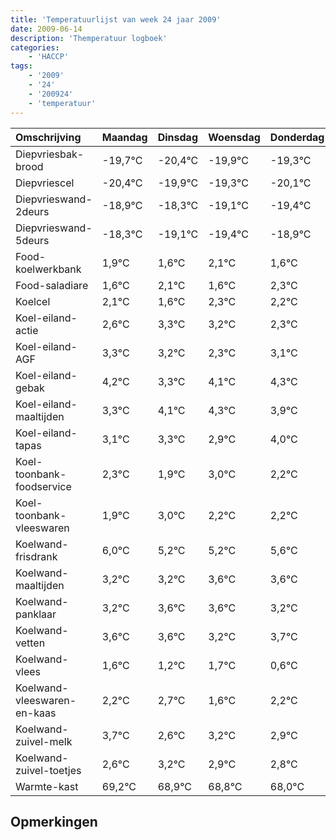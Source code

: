 ```yaml
---
title: 'Temperatuurlijst van week 24 jaar 2009'
date: 2009-06-14
description: 'Themperatuur logboek'
categories:
    - 'HACCP'
tags:
    - '2009'
    - '24'
    - '200924'
    - 'temperatuur'
---
```

|Omschrijving|Maandag|Dinsdag|Woensdag|Donderdag|Vrijdag|Zaterdag|Zondag|
|:---|:---|:---|:---|:---|:---|:---|:---|
|Diepvriesbak-brood|-19,7°C|-20,4°C|-19,9°C|-19,3°C|-20,1°C|-20,4°C|-19,9°C|
|Diepvriescel|-20,4°C|-19,9°C|-19,3°C|-20,1°C|-20,4°C|-19,9°C|-20,4°C|
|Diepvrieswand-2deurs|-18,9°C|-18,3°C|-19,1°C|-19,4°C|-18,9°C|-19,4°C|-18,7°C|
|Diepvrieswand-5deurs|-18,3°C|-19,1°C|-19,4°C|-18,9°C|-19,4°C|-18,7°C|-18,8°C|
|Food-koelwerkbank|1,9°C|1,6°C|2,1°C|1,6°C|2,3°C|2,2°C|1,3°C|
|Food-saladiare|1,6°C|2,1°C|1,6°C|2,3°C|2,2°C|1,3°C|2,1°C|
|Koelcel|2,1°C|1,6°C|2,3°C|2,2°C|1,3°C|2,1°C|2,3°C|
|Koel-eiland-actie|2,6°C|3,3°C|3,2°C|2,3°C|3,1°C|3,3°C|2,9°C|
|Koel-eiland-AGF|3,3°C|3,2°C|2,3°C|3,1°C|3,3°C|2,9°C|4,0°C|
|Koel-eiland-gebak|4,2°C|3,3°C|4,1°C|4,3°C|3,9°C|5,0°C|4,2°C|
|Koel-eiland-maaltijden|3,3°C|4,1°C|4,3°C|3,9°C|5,0°C|4,2°C|4,2°C|
|Koel-eiland-tapas|3,1°C|3,3°C|2,9°C|4,0°C|3,2°C|3,2°C|3,6°C|
|Koel-toonbank-foodservice|2,3°C|1,9°C|3,0°C|2,2°C|2,2°C|2,6°C|2,6°C|
|Koel-toonbank-vleeswaren|1,9°C|3,0°C|2,2°C|2,2°C|2,6°C|2,6°C|2,2°C|
|Koelwand-frisdrank|6,0°C|5,2°C|5,2°C|5,6°C|5,6°C|5,2°C|5,7°C|
|Koelwand-maaltijden|3,2°C|3,2°C|3,6°C|3,6°C|3,2°C|3,7°C|2,6°C|
|Koelwand-panklaar|3,2°C|3,6°C|3,6°C|3,2°C|3,7°C|2,6°C|3,2°C|
|Koelwand-vetten|3,6°C|3,6°C|3,2°C|3,7°C|2,6°C|3,2°C|2,9°C|
|Koelwand-vlees|1,6°C|1,2°C|1,7°C|0,6°C|1,2°C|0,9°C|0,8°C|
|Koelwand-vleeswaren-en-kaas|2,2°C|2,7°C|1,6°C|2,2°C|1,9°C|1,8°C|1,0°C|
|Koelwand-zuivel-melk|3,7°C|2,6°C|3,2°C|2,9°C|2,8°C|2,0°C|3,1°C|
|Koelwand-zuivel-toetjes|2,6°C|3,2°C|2,9°C|2,8°C|2,0°C|3,1°C|4,0°C|
|Warmte-kast|69,2°C|68,9°C|68,8°C|68,0°C|69,1°C|70,0°C|68,6°C|

## Opmerkingen


